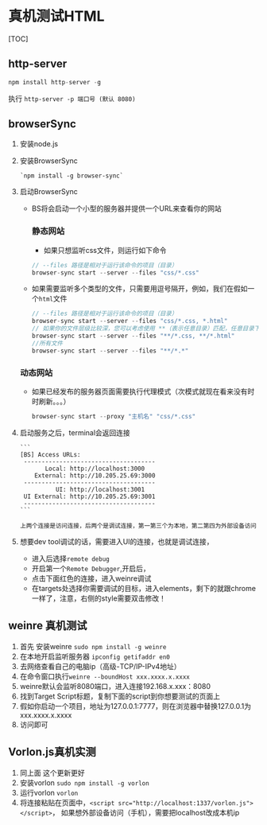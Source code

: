 # 真机测试HTML

[TOC]

## http-server

```python
npm install http-server -g
```

执行 `http-server -p 端口号 (默认 8080)`



## browserSync

1.   安装node.js

2.   安装BrowserSync

         `npm install -g browser-sync`

3.   启动BrowserSync

     + BS将会启动一个小型的服务器并提供一个URL来查看你的网站

       ### 静态网站

       + 如果只想监听css文件，则运行如下命令

       ```javascript
       // --files 路径是相对于运行该命令的项目（目录） 
       browser-sync start --server --files "css/*.css"
       ```

     + 如果需要监听多个类型的文件，只需要用逗号隔开，例如，我们在假如一个`html`文件

       ```javascript
       // --files 路径是相对于运行该命令的项目（目录） 
       browser-sync start --server --files "css/*.css, *.html"
       // 如果你的文件层级比较深，您可以考虑使用 **（表示任意目录）匹配，任意目录下任意.css 或 .html文件。 
       browser-sync start --server --files "**/*.css, **/*.html"
       //所有文件
       browser-sync start --server --files "**/*.*"
       ```

     ### 动态网站

     + 如果已经发布的服务器页面需要执行代理模式（次模式就现在看来没有时时刷新。。。）

       ```javascript
       browser-sync start --proxy "主机名" "css/*.css"
       ```

4.   启动服务之后，terminal会返回连接

         ​```
         [BS] Access URLs:
          -------------------------------------
                Local: http://localhost:3000
             External: http://10.205.25.69:3000
          -------------------------------------
                   UI: http://localhost:3001
          UI External: http://10.205.25.69:3001
          -------------------------------------
         ​```
         
         上两个连接是访问连接，后两个是调试连接，第一第三个为本地，第二第四为外部设备访问

5.   想要dev tool调试的话，需要进入UI的连接，也就是调试连接，

     + 进入后选择`remote debug` 
     + 开启第一个`Remote Debugger`,开启后，
     + 点击下面红色的连接，进入weinre调试
     + 在targets处选择你需要调试的目标，进入elements，剩下的就跟chrome一样了，注意，右侧的style需要双击修改！



## weinre 真机测试

1. 首先 安装weinre `sudo npm install -g weinre`
2. 在本地开启监听服务器 `ipconfig getifaddr en0`
3. 去网络查看自己的电脑ip（高级-TCP/IP-IPv4地址）
4. 在命令窗口执行`weinre --boundHost xxx.xxxx.x.xxxx`
5. weinre默认会监听8080端口，进入连接192.168.x.xxx：8080
6. 找到Target Script标题，复制下面的script到你想要测试的页面上
7. 假如你启动一个项目，地址为127.0.0.1:7777，则在浏览器中替换127.0.0.1为xxx.xxxx.x.xxxx
8. 访问即可





## Vorlon.js真机实测

1. 同上面 这个更新更好
2. 安装vorlon `sudo npm install -g vorlon`
3. 运行vorlon `vorlon`
4. 将连接粘贴在页面中，`<script src="http://localhost:1337/vorlon.js"></script>`， 如果想外部设备访问（手机），需要把localhost改成本机ip